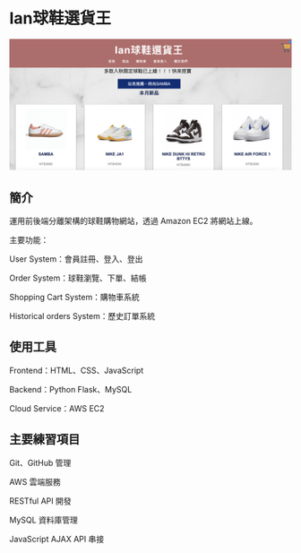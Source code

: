 # Ian球鞋選貨王
![image](https://github.com/ian1261/sneaker-store.github.io/blob/main/PIC/view.png)

## 簡介

運用前後端分離架構的球鞋購物網站，透過 Amazon EC2 將網站上線。

主要功能：

User System：會員註冊、登入、登出

Order System：球鞋瀏覽、下單、結帳

Shopping Cart System：購物車系統

Historical orders System：歷史訂單系統


## 使用工具

Frontend：HTML、CSS、JavaScript

Backend：Python Flask、MySQL

Cloud Service：AWS EC2

## 主要練習項目

Git、GitHub 管理

AWS 雲端服務

RESTful API 開發

MySQL 資料庫管理

JavaScript AJAX API 串接
